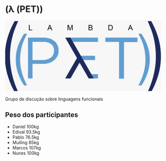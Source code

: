 # (λ (PET))

![lambda pet](images/logo.jpg "lambda pet")

Grupo de discução sobre linguagens funcionais

## Peso dos participantes

* Daniel 100kg
* Edival 93.5kg
* Pablo 76.5kg
* Mulling 85kg
* Marcos 107kg
* Nunes 100kg
